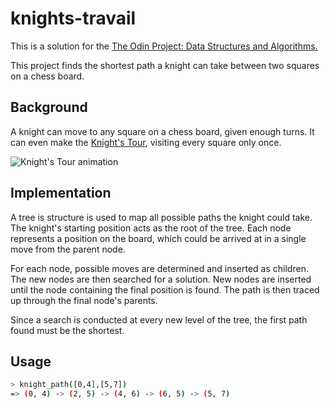 # knights-travail

This is a solution for the [The Odin Project: Data Structures and Algorithms.](https://www.theodinproject.com/lessons/data-structures-and-algorithms)

This project finds the shortest path a knight can take between two squares on a chess board.

## Background 

A knight can move to any square on a chess board, given enough turns. It can even make the [Knight's Tour](https://www.wikiwand.com/en/Knight%27s_tour), visiting every square only once.

![Knight's Tour animation](https://upload.wikimedia.org/wikipedia/commons/d/da/Knight%27s_tour_anim_2.gif?1511894259764)

## Implementation

A tree is structure is used to map all possible paths the knight could take. The knight's starting position acts as the root of the tree. Each node represents a position on the board, which could be arrived at in a single move from the parent node.

For each node, possible moves are determined and inserted as children. The new nodes are then searched for a solution. New nodes are inserted until the node containing the final position is found. The path is then traced up through the final node's parents.

Since a search is conducted at every new level of the tree, the first path found must be the shortest.

## Usage

```bash
> knight_path([0,4],[5,7])
=> (0, 4) -> (2, 5) -> (4, 6) -> (6, 5) -> (5, 7)
```